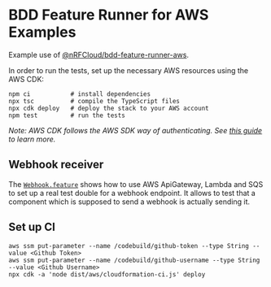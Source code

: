 # BDD Feature Runner for AWS Examples

Example use of [@nRFCloud/bdd-feature-runner-aws](https://github.com/nRFCloud/bdd-feature-runner-aws).

In order to run the tests, set up the necessary AWS resources using the AWS CDK:

    npm ci           # install dependencies
    npx tsc          # compile the TypeScript files
    npx cdk deploy   # deploy the stack to your AWS account
    npm test         # run the tests

*Note: AWS CDK follows the AWS SDK way of authenticating. See [this guide](https://awslabs.github.io/aws-cdk/getting-started.html#configuring-the-cdk) to learn more.*

## Webhook receiver

The [`Webhook.feature`](./features/Webhook.feature) shows how to use AWS ApiGateway, Lambda and SQS to set up a real test double for a webhook endpoint. It allows to test that a component which is supposed to send a webhook is actually sending it.

## Set up CI

    aws ssm put-parameter --name /codebuild/github-token --type String --value <Github Token>
    aws ssm put-parameter --name /codebuild/github-username --type String --value <Github Username>
    npx cdk -a 'node dist/aws/cloudformation-ci.js' deploy
    
